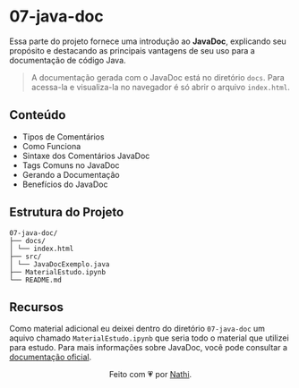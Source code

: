 # 07-java-doc

Essa parte do projeto fornece uma introdução ao **JavaDoc**, explicando seu propósito e destacando as principais vantagens de seu uso para a documentação de código Java. 
> A documentação gerada com o JavaDoc está no diretório `docs`. Para acessa-la e visualiza-la no navegador é só abrir o arquivo `index.html`.

## Conteúdo

- Tipos de Comentários
- Como Funciona
- Sintaxe dos Comentários JavaDoc
- Tags Comuns no JavaDoc
- Gerando a Documentação
- Benefícios do JavaDoc

## Estrutura do Projeto

```bs
07-java-doc/
├── docs/
│ └── index.html
├── src/
│ └── JavaDocExemplo.java
├── MaterialEstudo.ipynb
└── README.md
```

## Recursos

Como material adicional eu deixei dentro do diretório `07-java-doc` um aquivo chamado `MaterialEstudo.ipynb` que seria todo o material que utilizei para estudo. Para mais informações sobre JavaDoc, você pode consultar a [documentação oficial](https://docs.oracle.com/javase/8/docs/).

<div align="center">Feito com 💗 por <a href="https://github.com/nathaliacappellini">Nathi</a>.</div>
